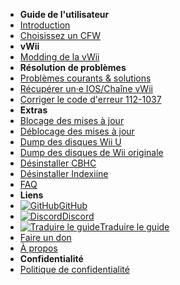 - **Guide de l'utilisateur**
- [Introduction](introduction)
- [Choisissez un CFW](cfw-choice)
- **vWii**
- [Modding de la vWii](vwii-modding)
- **Résolution de problèmes**
- [Problèmes courants & solutions](common-issues-fixes)
- [Récupérer un·e IOS/Chaîne vWii](recover-vwii-ioses-channels)
- [Corriger le code d'erreur 112-1037](fix-errcode-112-1037)
- **Extras**
- [Blocage des mises à jour](block-updates)
- [Déblocage des mises à jour](unblock-updates)
- [Dump des disques Wii U](dump-games)
- [Dump des disques de Wii originale](dump-wii-games)
- [Désinstaller CBHC](uninstall-cbhc)
- [Désinstaller Indexiine](uninstall-indexiine)
- [FAQ](faq)
- **Liens**
- [![GitHub](https://icongr.am/simple/github.svg?color=808080&size=16)GitHub](https://github.com/hacks-guide/Guide-WiiU)
- [![Discord](https://icongr.am/simple/discord.svg?colored&size=16)Discord](https://discord.gg/C29hYvh)
- [![Traduire le guide](https://icongr.am/material/translate.svg?color=808080&size=16)Traduire le guide](https://hacks-guide.crowdin.com/u/projects/10)
- [Faire un don](donations)
- [À propos](about)
- **Confidentialité**
- [Politique de confidentialité](privacy-policy)

